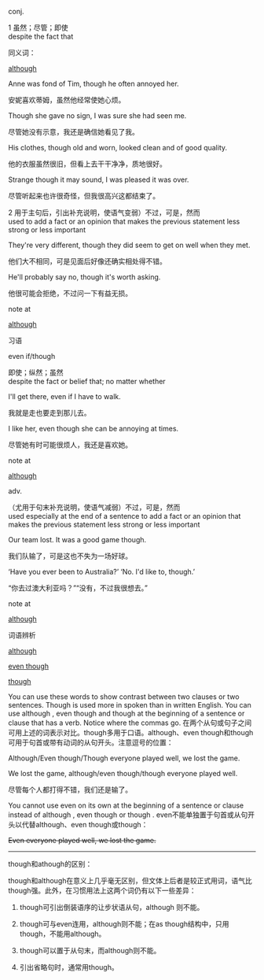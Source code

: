 conj.

1 虽然；尽管；即使  
 despite the fact that

 同义词： 

[although](https://fanyi.baidu.com/#en/zh/although)

 Anne was fond of Tim, though he often annoyed her.

 安妮喜欢蒂姆，虽然他经常使她心烦。

 Though she gave no sign, I was sure she had seen me.

 尽管她没有示意，我还是确信她看见了我。

 His clothes, though old and worn, looked clean and of good quality.

 他的衣服虽然很旧，但看上去干干净净，质地很好。

 Strange though it may sound, I was pleased it was over.

 尽管听起来也许很奇怪，但我很高兴这都结束了。

2 用于主句后，引出补充说明，使语气变弱）不过，可是，然而  
 used to add a fact or an opinion that makes the previous statement less strong or less important

 They're very different, though they did seem to get on well when they met.

 他们大不相同，可是见面后好像还确实相处得不错。

 He'll probably say no, though it's worth asking.

 他很可能会拒绝，不过问一下有益无损。

 note at 

[although](https://fanyi.baidu.com/#en/zh/although)

习语

even if/though

 即使；纵然；虽然  
 despite the fact or belief that; no matter whether

 I'll get there, even if I have to walk.

 我就是走也要走到那儿去。

 I like her, even though she can be annoying at times.

 尽管她有时可能很烦人，我还是喜欢她。

 note at 

[although](https://fanyi.baidu.com/#en/zh/although)

adv.

 （尤用于句末补充说明，使语气减弱）不过，可是，然而  
 used especially at the end of a sentence to add a fact or an opinion that makes the previous statement less strong or less important

 Our team lost. It was a good game though.

 我们队输了，可是这也不失为一场好球。

 ‘Have you ever been to Australia?’ ‘No. I'd like to, though.’

 “你去过澳大利亚吗？”“没有，不过我很想去。”

 note at 

[although](https://fanyi.baidu.com/#en/zh/although)



词语辨析

[although](https://fanyi.baidu.com/#en/zh/although)

[even though](https://fanyi.baidu.com/#en/zh/even%20though)

[though](https://fanyi.baidu.com/#en/zh/though)

You can use these words to show contrast between two clauses or two sentences. Though is used more in spoken than in written English. You can use although , even though and though at the beginning of a sentence or clause that has a verb. Notice where the commas go. 在两个从句或句子之间可用上述的词表示对比。though多用于口语。although、even though和though可用于句首或带有动词的从句开头。注意逗号的位置：

Although/Even though/Though everyone played well, we lost the game.



We lost the game, although/even though/though everyone played well.

尽管每个人都打得不错，我们还是输了。

You cannot use even on its own at the beginning of a sentence or clause instead of although , even though or though . even不能单独置于句首或从句开头以代替although、even though或though：

~~Even everyone played well, we lost the game.~~



---

though和athough的区别：

though和although在意义上几乎毫无区别，但文体上后者是较正式用词，语气比though强。此外，在习惯用法上这两个词仍有以下一些差异：

1. though可引出倒装语序的让步状语从句，although 则不能。

2. though可与even连用，although则不能；在as though结构中，只用though，不能用although。

3. though可以置于从句末，而although则不能。

4. 引出省略句时，通常用though。



